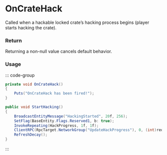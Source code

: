 # OnCrateHack
<Badge type="info" text="Entity"/><Badge type="danger" text="Carbon Compatible"/><Badge type="warning" text="Oxide Compatible"/>
Called when a hackable locked crate’s hacking process begins (player starts hacking the crate).

### Return
Returning a non-null value cancels default behavior.

### Usage
::: code-group
```csharp [Example]
private void OnCrateHack()
{
	Puts("OnCrateHack has been fired!");
}
```
```csharp [Source — Assembly-CSharp @ HackableLockedCrate]
public void StartHacking()
{
	BroadcastEntityMessage("HackingStarted", 20f, 256);
	SetFlag(BaseEntity.Flags.Reserved1, b: true);
	InvokeRepeating(HackProgress, 1f, 1f);
	ClientRPC(RpcTarget.NetworkGroup("UpdateHackProgress"), 0, (int)requiredHackSeconds);
	RefreshDecay();
}

```
:::

